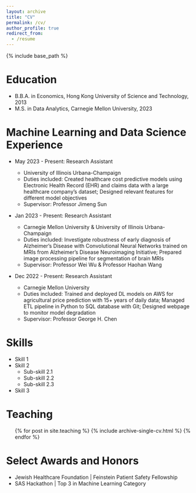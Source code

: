 ```yaml
---
layout: archive
title: "CV"
permalink: /cv/
author_profile: true
redirect_from:
  - /resume
---
```


{% include base_path %}

Education
======
* B.B.A. in Economics, Hong Kong University of Science and Technology, 2013
* M.S. in Data Analytics, Carnegie Mellon University, 2023

Machine Learning and Data Science Experience
======
* May 2023 - Present: Research Assistant
  * University of Illinois Urbana-Champaign
  * Duties included: Created healthcare cost predictive models using Electronic Health Record (EHR) and claims data with a large healthcare company’s dataset; Designed relevant features for different model objectives
  * Supervisor: Professor Jimeng Sun

* Jan 2023 - Present: Research Assistant
  * Carnegie Mellon University & University of Illinois Urbana-Champaign
  * Duties included: Investigate robustness of early diagnosis of Alzheimer’s Disease with Convolutional Neural Networks trained on MRIs from Alzheimer’s Disease Neuroimaging Initiative; Prepared image processing pipeline for segmentation of brain MRIs
  * Supervisor: Professor Wei Wu & Professor Haohan Wang
 
* Dec 2022 - Present: Research Assistant
  * Carnegie Mellon University
  * Duties included: Trained and deployed DL models on AWS for agricultural price prediction with 15+ years of daily data; Managed ETL pipeline in Python to SQL database with Git; Designed webpage to monitor model degradation
  * Supervisor: Professor George H. Chen
 
  
Skills
======
* Skill 1
* Skill 2
  * Sub-skill 2.1
  * Sub-skill 2.2
  * Sub-skill 2.3
* Skill 3


  
Teaching
======
  <ul>{% for post in site.teaching %}
    {% include archive-single-cv.html %}
  {% endfor %}</ul>
  
Select Awards and Honors
======
* Jewish Healthcare Foundation | Feinstein Patient Safety Fellowship
* SAS Hackathon | Top 3 in Machine Learning Category
